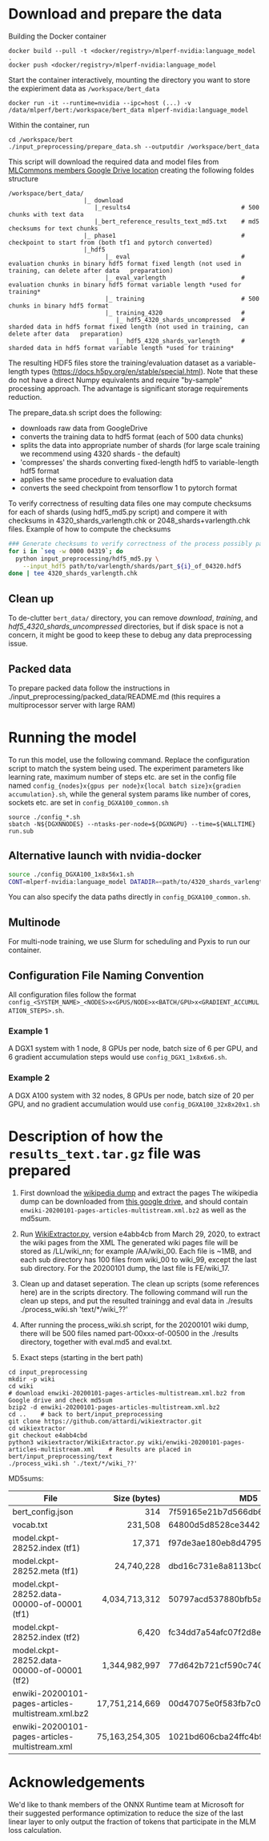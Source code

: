 # Download and prepare the data

Building the Docker container
```shell
docker build --pull -t <docker/registry>/mlperf-nvidia:language_model .
docker push <docker/registry>/mlperf-nvidia:language_model
```

Start the container interactively, mounting the directory you want to store the expieriment data as `/workspace/bert_data`
```
docker run -it --runtime=nvidia --ipc=host (...) -v /data/mlperf/bert:/workspace/bert_data mlperf-nvidia:language_model
```

Within the container, run
```
cd /workspace/bert
./input_preprocessing/prepare_data.sh --outputdir /workspace/bert_data
```
This script will download the required data and model files from [MLCommons members Google Drive location](https://drive.google.com/drive/u/0/folders/1oQF4diVHNPCclykwdvQJw8n_VIWwV0PT) creating the following foldes structure
```
/workspace/bert_data/
                     |_ download
                        |_results4                               # 500 chunks with text data 
                        |_bert_reference_results_text_md5.txt    # md5 checksums for text chunks
                     |_ phase1                                   # checkpoint to start from (both tf1 and pytorch converted)
                     |_hdf5  
                           |_ eval                               # evaluation chunks in binary hdf5 format fixed length (not used in training, can delete after data   preparation)  
                           |_ eval_varlength                     # evaluation chunks in binary hdf5 format variable length *used for training*
                           |_ training                           # 500 chunks in binary hdf5 format 
                           |_ training_4320                      # 
                              |_ hdf5_4320_shards_uncompressed   # sharded data in hdf5 format fixed length (not used in training, can delete after data   preparation)
                              |_ hdf5_4320_shards_varlength      # sharded data in hdf5 format variable length *used for training*
```   

The resulting HDF5 files store the training/evaluation dataset as a variable-length types (https://docs.h5py.org/en/stable/special.html). Note that these do not have a direct Numpy equivalents and require "by-sample" processing approach. The advantage is significant storage requirements reduction.

The prepare_data.sh script does the following:
* downloads raw data from GoogleDrive
* converts the training data to hdf5 format (each of 500 data chunks)
* splits the data into appropriate number of shards (for large scale training we recommend using 4320 shards - the default)
* 'compresses' the shards converting fixed-length hdf5 to variable-length hdf5 format
* applies the same procedure to evaluation data
* converts the seed checkpoint from tensorflow 1 to pytorch format

To verify correctness of resulting data files one may compute checksums for each of shards (using hdf5_md5.py script) and compere it with checksums in 4320_shards_varlength.chk or 2048_shards+varlength.chk files. Example of how to compute the checksums 

```bash
### Generate checksums to verify correctness of the process possibly paralellized with e.g. xargs and then sorted
for i in `seq -w 0000 04319`; do 
  python input_preprocessing/hdf5_md5.py \
    --input_hdf5 path/to/varlength/shards/part_${i}_of_04320.hdf5 
done | tee 4320_shards_varlength.chk
```
## Clean up

To de-clutter `bert_data/` directory, you can remove _download_, _training_, and _hdf5_4320_shards_uncompressed_ directories, but if disk space is not a concern, it might be good to keep these to debug any data preprocessing issue.


## Packed data

To prepare packed data follow the instructions in ./input_preprocessing/packed_data/README.md (this requires a multiprocessor server with large RAM)

# Running the model

To run this model, use the following command. Replace the configuration script to match the system being used.
The experiment parameters like learning rate, maximum number of steps etc. are set in the config file named `config_{nodes}x{gpus per node}x{local batch size}x{gradien accumulation}.sh`, while the general system params like number of cores, sockets etc. are set in `config_DGXA100_common.sh`

```shell
source ./config_*.sh
sbatch -N${DGXNNODES} --ntasks-per-node=${DGXNGPU} --time=${WALLTIME} run.sub
```

## Alternative launch with nvidia-docker

```bash
source ./config_DGXA100_1x8x56x1.sh
CONT=mlperf-nvidia:language_model DATADIR=<path/to/4320_shards_varlength/dir> DATADIR_PHASE2=<path/to/4320_shards_varlength/dir> EVALDIR=<path/to/eval_varlength/dir> CHECKPOINTDIR=<path/to/result/checkpointdir> CHECKPOINTDIR_PHASE1=<path/to/pytorch/ckpt/dir> ./run_with_docker.sh
```

You can also specify the data paths directly in `config_DGXA100_common.sh`.

## Multinode
For multi-node training, we use Slurm for scheduling and Pyxis to run our container.

## Configuration File Naming Convention

All configuration files follow the format `config_<SYSTEM_NAME>_<NODES>x<GPUS/NODE>x<BATCH/GPU>x<GRADIENT_ACCUMULATION_STEPS>.sh`.

### Example 1
A DGX1 system with 1 node, 8 GPUs per node, batch size of 6 per GPU, and 6 gradient accumulation steps would use `config_DGX1_1x8x6x6.sh`.

### Example 2
A DGX A100 system with 32 nodes, 8 GPUs per node, batch size of 20 per GPU, and no gradient accumulation would use `config_DGXA100_32x8x20x1.sh`


# Description of how the `results_text.tar.gz` file was prepared

1. First download the [wikipedia
   dump](https://drive.google.com/file/d/18K1rrNJ_0lSR9bsLaoP3PkQeSFO-9LE7/view?usp=sharing)
   and extract the pages The wikipedia dump can be downloaded from [this google
   drive](https://drive.google.com/drive/u/0/folders/1oQF4diVHNPCclykwdvQJw8n_VIWwV0PT),
   and should contain `enwiki-20200101-pages-articles-multistream.xml.bz2` as
   well as the md5sum.

2. Run [WikiExtractor.py](https://github.com/attardi/wikiextractor), version
   e4abb4cb from March 29, 2020, to extract the wiki pages from the XML The
   generated wiki pages file will be stored as <data dir>/LL/wiki_nn; for
   example <data dir>/AA/wiki_00. Each file is ~1MB, and each sub directory has
   100 files from wiki_00 to wiki_99, except the last sub directory. For the
   20200101 dump, the last file is FE/wiki_17.

3. Clean up and dataset seperation.  The clean up scripts (some references
   here) are in the scripts directory.  The following command will run the
   clean up steps, and put the resulted trainingg and eval data in ./results
   ./process_wiki.sh 'text/*/wiki_??'

4. After running the process_wiki.sh script, for the 20200101 wiki dump, there will be 500 files named part-00xxx-of-00500 in the ./results directory, together with eval.md5 and eval.txt.

5. Exact steps (starting in the bert path)

```shell
cd input_preprocessing
mkdir -p wiki
cd wiki
# download enwiki-20200101-pages-articles-multistream.xml.bz2 from Google drive and check md5sum
bzip2 -d enwiki-20200101-pages-articles-multistream.xml.bz2
cd ..    # back to bert/input_preprocessing
git clone https://github.com/attardi/wikiextractor.git
cd wikiextractor
git checkout e4abb4cbd
python3 wikiextractor/WikiExtractor.py wiki/enwiki-20200101-pages-articles-multistream.xml    # Results are placed in bert/input_preprocessing/text
./process_wiki.sh './text/*/wiki_??'
```

MD5sums:

| File                                               |   Size (bytes) | MD5                              |
|----------------------------------------------------|  ------------: |----------------------------------|
| bert_config.json                                   |            314 | 7f59165e21b7d566db610ff6756c926b |
| vocab.txt                                          |        231,508 | 64800d5d8528ce344256daf115d4965e |
| model.ckpt-28252.index (tf1)                       |         17,371 | f97de3ae180eb8d479555c939d50d048 |
| model.ckpt-28252.meta (tf1)                        |     24,740,228 | dbd16c731e8a8113bc08eeed0326b8e7 |
| model.ckpt-28252.data-00000-of-00001 (tf1)         |  4,034,713,312 | 50797acd537880bfb5a7ade80d976129 |
| model.ckpt-28252.index (tf2)                       |          6,420 | fc34dd7a54afc07f2d8e9d64471dc672 |
| model.ckpt-28252.data-00000-of-00001 (tf2)         |  1,344,982,997 | 77d642b721cf590c740c762c7f476e04 |
| enwiki-20200101-pages-articles-multistream.xml.bz2 | 17,751,214,669 | 00d47075e0f583fb7c0791fac1c57cb3 |
| enwiki-20200101-pages-articles-multistream.xml     | 75,163,254,305 | 1021bd606cba24ffc4b93239f5a09c02 |

# Acknowledgements

We'd like to thank members of the ONNX Runtime team at Microsoft for their suggested performance optimization to reduce the size of the last linear layer to only output the fraction of tokens that participate in the MLM loss calculation.
